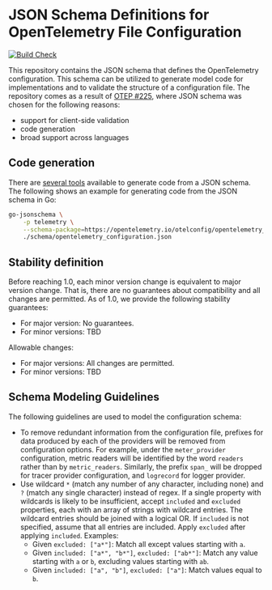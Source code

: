 # JSON Schema Definitions for OpenTelemetry File Configuration

[![Build Check](https://github.com/open-telemetry/opentelemetry-configuration/actions/workflows/build-check.yaml/badge.svg?branch=main)](https://github.com/open-telemetry/opentelemetry-configuration/actions/workflows/build-check.yaml)

This repository contains the JSON schema that defines the OpenTelemetry configuration. This schema can be utilized to generate model code for implementations and to validate the structure of a configuration file. The repository comes as a result of [OTEP #225](https://github.com/open-telemetry/oteps/blob/976c9395e4cbb3ea933d3b51589eba94b87a17bd/text/0225-configuration.md), where JSON schema was chosen for the following reasons:

- support for client-side validation
- code generation
- broad support across languages

## Code generation

There are [several tools](https://json-schema.org/implementations.html) available to generate code from a JSON schema. The following shows an example for generating code from the JSON schema in Go:

```bash
go-jsonschema \
    -p telemetry \
    --schema-package=https://opentelemetry.io/otelconfig/opentelemetry_configuration.json=github.com/open-telemetry/opentelemetry-collector/schema \
    ./schema/opentelemetry_configuration.json
```

## Stability definition

Before reaching 1.0, each minor version change is equivalent to major version change. That is, there are no guarantees about compatibility and all changes are permitted. As of 1.0, we provide the following stability guarantees:

- For major version: No guarantees.
- For minor versions: TBD

Allowable changes:

- For major versions: All changes are permitted.
- For minor versions: TBD

## Schema Modeling Guidelines

The following guidelines are used to model the configuration schema:

* To remove redundant information from the configuration file, prefixes for data produced by each of the providers will be removed from configuration options. For example, under the `meter_provider` configuration, metric readers will be identified by the word `readers` rather than by `metric_readers`. Similarly, the prefix `span_` will be dropped for tracer provider configuration, and `logrecord` for logger provider.
* Use wildcard `*` (match any number of any character, including none) and `?` (match any single character) instead of regex. If a single property with wildcards is likely to be insufficient, accept `included` and `excluded` properties, each with an array of strings with wildcard entries. The wildcard entries should be joined with a logical OR. If `included` is not specified, assume that all entries are included. Apply `excluded` after applying `included`. Examples:
  * Given `excluded: ["a*"]`: Match all except values starting with `a`.
  * Given `included: ["a*", "b*"]`, `excluded: ["ab*"]`: Match any value starting with `a` or `b`, excluding values starting with `ab`.
  * Given `included: ["a", "b"]`, `excluded: ["a"]`: Match values equal to `b`.
